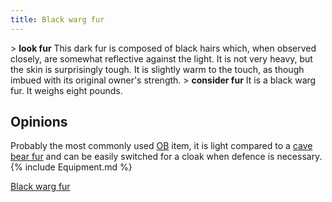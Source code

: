 ```yaml
---
title: Black warg fur
---
```


\> **look fur**
This dark fur is composed of black hairs which, when observed closely,
are
somewhat reflective against the light. It is not very heavy, but the
skin
is surprisingly tough. It is slightly warm to the touch, as though
imbued
with its original owner's strength.
\> **consider fur**
It is a black warg fur.
It weighs eight pounds.

## Opinions

Probably the most commonly used [OB](offensive_bonus "wikilink") item,
it is light compared to a [cave bear fur](cave_bear_fur "wikilink") and
can be easily switched for a cloak when defence is necessary.
{% include Equipment.md %}

[Black warg fur](Category:Cloaks "wikilink")
